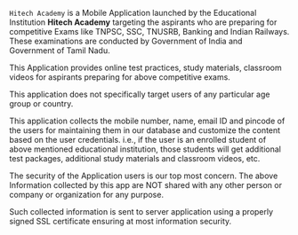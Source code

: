 `Hitech Academy` is a Mobile Application launched by the Educational Institution **Hitech Academy** targeting the aspirants who are preparing for competitive Exams like TNPSC, SSC, TNUSRB, Banking and Indian Railways. These examinations are conducted by Government of India and Government of Tamil Nadu.

This Application provides online test practices, study materials, classroom videos for aspirants preparing for above competitive exams.

This application does not specifically target users of any particular age group or country.

This application collects the mobile number, name, email ID and pincode of the users for maintaining them in our database and customize the content based on the user credentials. i.e., if the user is an enrolled student of above mentioned educational institution, those students will get additional test packages, additional study materials and classroom videos, etc.

The security of the Application users is our top most concern. The above Information collected by this app are NOT shared with any other person or company or organization for any purpose.

Such collected information is sent to server application using a properly signed SSL certificate ensuring at most information security.
